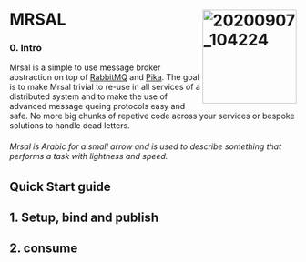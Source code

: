 # MRSAL  <img align="right" width="165" alt="20200907_104224" src="https://user-images.githubusercontent.com/29639563/187228621-af1d695d-29a3-4940-9a8c-c19bcd6421a5.png">

### 0. Intro
Mrsal is a simple to use message broker abstraction on top of [RabbitMQ](https://www.rabbitmq.com/) and [Pika](https://pika.readthedocs.io/en/stable/index.html). The goal is to make Mrsal trivial to re-use in all services of a distributed system and to make the use of advanced message queing protocols easy and safe. No more big chunks of repetive code across your services or bespoke solutions to handle dead letters. 

###### Mrsal is Arabic for a small arrow and is used to describe something that performs a task with lightness and speed. 

## Quick Start guide

## 1. Setup, bind and publish

## 2. consume
